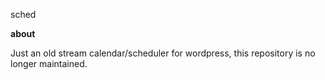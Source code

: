 sched</h2>

**about** 

Just an old stream calendar/scheduler for wordpress, this repository is no longer maintained.


